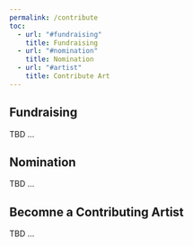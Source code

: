 ```yaml
---
permalink: /contribute
toc:
  - url: "#fundraising"
    title: Fundraising
  - url: "#nomination"
    title: Nomination
  - url: "#artist"
    title: Contribute Art
---
```


<a id="fundraising" />

## Fundraising

TBD …

<a id="nomination" />

## Nomination

TBD …

<a id="artist" />

## Becomne a Contributing Artist

TBD …
